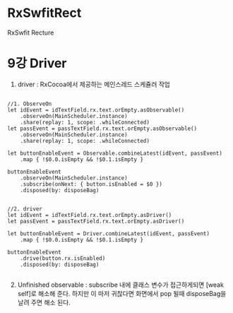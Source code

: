 # RxSwfitRect
RxSwfit Recture

9강 Driver
===========
1. driver : RxCocoa에서 제공하는 메인스레드 스케쥴러 작업
<pre><code>
//1. ObserveOn
let idEvent = idTextField.rx.text.orEmpty.asObservable()
    .observeOn(MainScheduler.instance)
    .share(replay: 1, scope: .whileConnected)
let passEvent = passTextField.rx.text.orEmpty.asObservable()
    .observeOn(MainScheduler.instance)
    .share(replay: 1, scope: .whileConnected)
 
let buttonEnableEvent = Observable.combineLatest(idEvent, passEvent)
    .map { !$0.0.isEmpty && !$0.1.isEmpty }
 
buttonEnableEvent
    .observeOn(MainScheduler.instance)
    .subscribe(onNext: { button.isEnabled = $0 })
    .disposed(by: disposeBag)
</pre></code>
<pre><code>
//2. driver
let idEvent = idTextField.rx.text.orEmpty.asDriver()
let passEvent = passTextField.rx.text.orEmpty.asDriver()
        
let buttonEnableEvent = Driver.combineLatest(idEvent, passEvent)
    .map { !$0.0.isEmpty && !$0.1.isEmpty }
        
buttonEnableEvent
    .drive(button.rx.isEnabled)
    .disposed(by: disposeBag)

</pre></code>

2. Unfinished observable : subscribe 내에 클래스 변수가 접근하게되면 [weak self]로 해소해 준다. 하지만 이 마저 귀찮다면 화면에서 pop 될때 disposeBag을 날려 주면 해소 된다.
